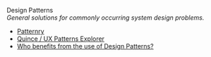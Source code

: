 Design Patterns  
_General solutions for commonly occurring system design problems._

*   [Patternry](http://www.patternry.com/)  
*   [Quince / UX Patterns Explorer](http://quince.infragistics.com/)  
*   [Who benefits from the use of Design Patterns?](http://www.dotnetblocks.com/post/2011/01/06/Who-benefits-from-the-use-of-Design-Patterns.aspx)  
